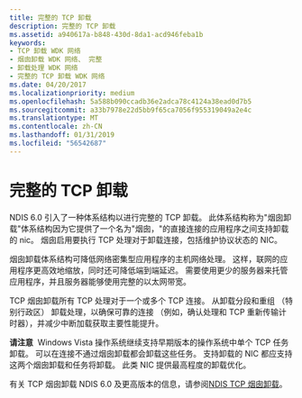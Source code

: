 ```yaml
---
title: 完整的 TCP 卸载
description: 完整的 TCP 卸载
ms.assetid: a940617a-b848-430d-8da1-acd946feba1b
keywords:
- TCP 卸载 WDK 网络
- 烟囱卸载 WDK 网络、 完整
- 卸载处理 WDK 网络
- 完整的 TCP 卸载 WDK 网络
ms.date: 04/20/2017
ms.localizationpriority: medium
ms.openlocfilehash: 5a588b090ccadb36e2adca78c4124a38ead0d7b5
ms.sourcegitcommit: a33b7978e22d5bb9f65ca7056f955319049a2e4c
ms.translationtype: MT
ms.contentlocale: zh-CN
ms.lasthandoff: 01/31/2019
ms.locfileid: "56542687"
---
```

# <a name="full-tcp-offload"></a>完整的 TCP 卸载





NDIS 6.0 引入了一种体系结构以进行完整的 TCP 卸载。 此体系结构称为"烟囱卸载"体系结构因为它提供了一个名为"烟囱，"的直接连接的应用程序之间支持卸载的 nic。 烟囱启用要执行 TCP 处理对于卸载连接，包括维护协议状态的 NIC。

烟囱卸载体系结构可降低网络密集型应用程序的主机网络处理。 这样，联网的应用程序更高效地缩放，同时还可降低端到端延迟。 需要使用更少的服务器来托管应用程序，并且服务器能够使用完整的以太网带宽。

TCP 烟囱卸载所有 TCP 处理对于一个或多个 TCP 连接。 从卸载分段和重组 （特别行政区） 卸载处理，以确保可靠的连接 （例如，确认处理和 TCP 重新传输计时器），并减少中断加载获取主要性能提升。

**请注意**  Windows Vista 操作系统继续支持早期版本的操作系统中单个 TCP 任务卸载。 可以在连接不通过烟囱卸载都会卸载这些任务。 支持卸载的 NIC 都应支持这两个烟囱卸载和任务将卸载。 此类 NIC 提供最高程度的卸载优化。

 

有关 TCP 烟囱卸载 NDIS 6.0 及更高版本的信息，请参阅[NDIS TCP 烟囱卸载](https://docs.microsoft.com/previous-versions/windows/hardware/network/ndis-tcp-chimney-offload)。

 

 





